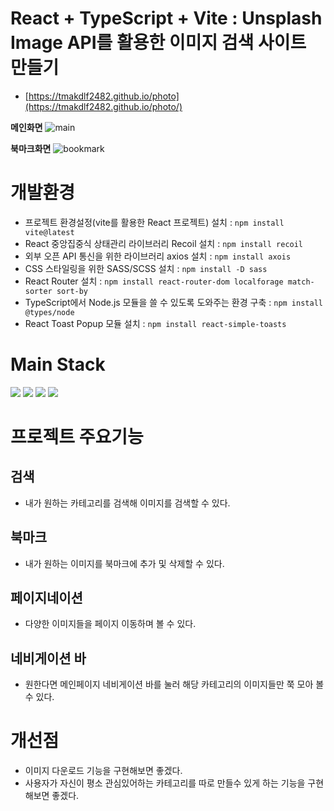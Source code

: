 # React + TypeScript + Vite : Unsplash Image API를 활용한 이미지 검색 사이트 만들기

- [https://tmakdlf2482.github.io/photo](https://tmakdlf2482.github.io/photo/)

**메인화면**
![main](https://github.com/tmakdlf2482/photo_finish/assets/58136494/b4a4a81b-8e38-47a8-848a-f499395f2c2b)

**북마크화면**
![bookmark](https://github.com/tmakdlf2482/photo_finish/assets/58136494/433a3a59-4327-4e1d-88d3-8cc718d47ece)

# 개발환경
- 프로젝트 환경설정(vite를 활용한 React 프로젝트) 설치 : `npm install vite@latest` <br />
- React 중앙집중식 상태관리 라이브러리 Recoil 설치 : `npm install recoil` <br />
- 외부 오픈 API 통신을 위한 라이브러리 axios 설치 : `npm install axois` <br />
- CSS 스타일링을 위한 SASS/SCSS 설치 : `npm install -D sass` <br />
- React Router 설치 : `npm install react-router-dom localforage match-sorter sort-by` <br />
- TypeScript에서 Node.js 모듈을 쓸 수 있도록 도와주는 환경 구축 : `npm install @types/node` <br />
- React Toast Popup 모듈 설치 : `npm install react-simple-toasts` <br />

# Main Stack
<img src="https://img.shields.io/badge/html5-E34F26?style=for-the-badge&logo=html5&logoColor=white"/>
<img src="https://img.shields.io/badge/css-1572B6?style=for-the-badge&logo=css3&logoColor=white"/>
<img src="https://img.shields.io/badge/react.js-61DAFB?style=for-the-badge&logo=react&logoColor=black"/>
<img src="https://img.shields.io/badge/typescript-3178C6?style=for-the-badge&logo=typescript&logoColor=white"/>

# 프로젝트 주요기능
## 검색
- 내가 원하는 카테고리를 검색해 이미지를 검색할 수 있다.
## 북마크
- 내가 원하는 이미지를 북마크에 추가 및 삭제할 수 있다.
## 페이지네이션
- 다양한 이미지들을 페이지 이동하며 볼 수 있다.
## 네비게이션 바
- 원한다면 메인페이지 네비게이션 바를 눌러 해당 카테고리의 이미지들만 쭉 모아 볼 수 있다.

# 개선점
- 이미지 다운로드 기능을 구현해보면 좋겠다.
- 사용자가 자신이 평소 관심있어하는 카테고리를 따로 만들수 있게 하는 기능을 구현해보면 좋겠다.
